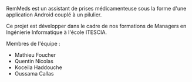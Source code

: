 RemMeds est un assistant de prises médicamenteuse sous la forme d'une application Android couplé à un pilulier.

Ce projet est développer dans le cadre de nos formations de Managers en Ingénierie Informatique à l'école ITESCIA.

Membres de l'équipe :
- Mathieu Foucher
- Quentin Nicolas
- Koceila Haddouche
- Oussama Callas
